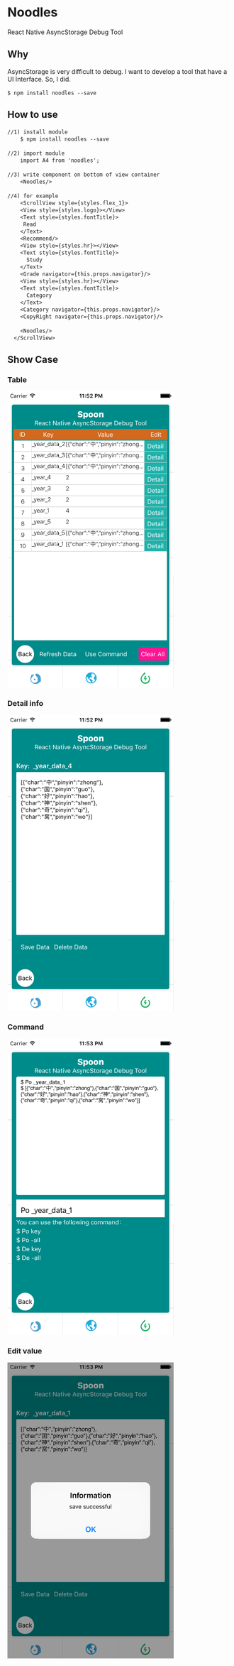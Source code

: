 # Noodles
 React Native AsyncStorage Debug Tool        
 
## Why 
AsyncStorage is very difficult to debug. I want to develop a tool that have a UI Interface. So, I did.   

	$ npm install noodles --save
 
## How to use       

	//1) install module
		$ npm install noodles --save
	
	//2) import module
		import A4 from 'noodles';
	
	//3) write component on bottom of view container
		<Noodles/> 
		
	//4) for example
		<ScrollView style={styles.flex_1}>
        <View style={styles.logo}></View>
        <Text style={styles.fontTitle}>
         Read
        </Text>
        <Recommend/>
        <View style={styles.hr}></View>
        <Text style={styles.fontTitle}>
          Study
        </Text>
        <Grade navigator={this.props.navigator}/>
        <View style={styles.hr}></View>
        <Text style={styles.fontTitle}>
          Category
        </Text>
        <Category navigator={this.props.navigator}/>
        <CopyRight navigator={this.props.navigator}/>
        
        <Noodles/>
      </ScrollView>	
    
## Show Case 
### Table 
 ![](1.png)       
### Detail info       
 ![](2.png)  
### Command     
 ![](3.png)  
### Edit value    
 ![](4.png)           
 
       
 
 


